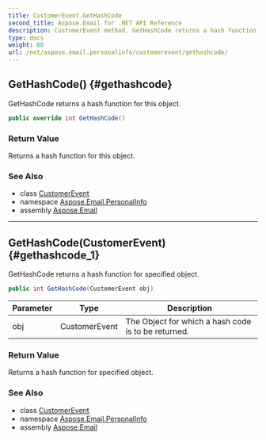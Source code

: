 ```yaml
---
title: CustomerEvent.GetHashCode
second_title: Aspose.Email for .NET API Reference
description: CustomerEvent method. GetHashCode returns a hash function for this object
type: docs
weight: 60
url: /net/aspose.email.personalinfo/customerevent/gethashcode/
---
```

## GetHashCode() {#gethashcode}

GetHashCode returns a hash function for this object.

```csharp
public override int GetHashCode()
```

### Return Value

Returns a hash function for this object.

### See Also

* class [CustomerEvent](../)
* namespace [Aspose.Email.PersonalInfo](../../customerevent/)
* assembly [Aspose.Email](../../../)

---

## GetHashCode(CustomerEvent) {#gethashcode_1}

GetHashCode returns a hash function for specified object.

```csharp
public int GetHashCode(CustomerEvent obj)
```

| Parameter | Type | Description |
| --- | --- | --- |
| obj | CustomerEvent | The Object for which a hash code is to be returned. |

### Return Value

Returns a hash function for specified object.

### See Also

* class [CustomerEvent](../)
* namespace [Aspose.Email.PersonalInfo](../../customerevent/)
* assembly [Aspose.Email](../../../)


